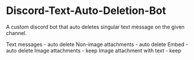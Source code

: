 # Discord-Text-Auto-Deletion-Bot
A custom discord bot that auto deletes singular text message on the given channel.

Text messages                     - auto delete
Non-image attachments             - auto delete
Embed                             - auto delete
Image attachments                 - keep
Image attachment with text        - keep
